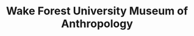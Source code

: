---
layout: repo
title: "Wake Forest University Museum of Anthropology"
id: 4641
permalink: repos/4641/
---